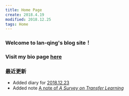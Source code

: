 ```yaml
---
title: Home Page
create: 2018.4.19
modified: 2018.12.25
tags: Home
---
```


### Welcome to lan-qing's blog site！

### Visit my bio page [here](./bio.html)

### 最近更新
- Added diary for [2018.12.23](./blog/181223/today.html)
- Added note [A note of *A Survey on Transfer Learning*](./blog/180602/ASoTL.html)